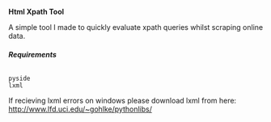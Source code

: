 **Html Xpath Tool**

A simple tool I made to quickly evaluate xpath queries whilst scraping online data.

###### **Requirements**
```
pyside
lxml
```

If recieving lxml errors on windows please download lxml from here:
http://www.lfd.uci.edu/~gohlke/pythonlibs/

